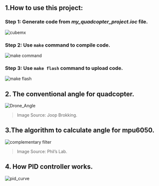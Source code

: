 ## 1.How to use this project:
### Step 1: Generate code from _my_quadcopter_project.ioc_ file.
![cubemx](https://github.com/lamthachpts412/my_quadcopter_project/assets/48373499/1231efe5-3baf-4dee-a06b-c8be348a6a9d)

### Step 2: Use `make` command to compile code.
![make command](https://github.com/lamthachpts412/my_quadcopter_project/assets/48373499/b961b15e-a87e-4344-9601-62ecf5711398)

### Step 3: Use `make flash` command to upload code.
![make flash](https://github.com/lamthachpts412/my_quadcopter_project/assets/48373499/bc8589b4-7c57-4a19-bacf-85e81e9f0dfc)

## 2. The conventional angle for quadcopter.
![Drone_Angle](https://github.com/lamthachpts412/my_quadcopter_project/assets/48373499/9ec0cce1-6230-4433-b976-577c9a738168)
> Image Source: Joop Brokking.

## 3.The algorithm to calculate angle for mpu6050.
![complementary filter](https://github.com/lamthachpts412/my_quadcopter_project/assets/48373499/6640ca14-a62a-46a8-8a7e-0e473bdecd39)
> Image Source: Phil’s Lab.

## 4. How PID controller works.
![pid_curve](https://github.com/lamthachpts412/my_quadcopter_project/assets/48373499/5529ca07-349e-410f-90fd-760eb67ed874)



